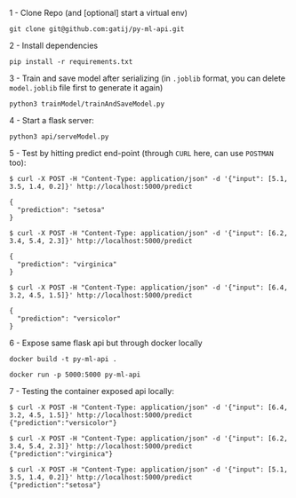 1 - Clone Repo (and [optional] start a virtual env)

```
git clone git@github.com:gatij/py-ml-api.git
```

2 - Install dependencies

```
pip install -r requirements.txt
```

3 - Train and save model after serializing (in `.joblib` format, you can delete `model.joblib` file first to generate it again)

```
python3 trainModel/trainAndSaveModel.py
```

4 - Start a flask server:

```
python3 api/serveModel.py
```

5 - Test by hitting predict end-point (through `CURL` here, can use `POSTMAN` too):

```
$ curl -X POST -H "Content-Type: application/json" -d '{"input": [5.1, 3.5, 1.4, 0.2]}' http://localhost:5000/predict

{
  "prediction": "setosa"
}

$ curl -X POST -H "Content-Type: application/json" -d '{"input": [6.2, 3.4, 5.4, 2.3]}' http://localhost:5000/predict

{
  "prediction": "virginica"
}

$ curl -X POST -H "Content-Type: application/json" -d '{"input": [6.4, 3.2, 4.5, 1.5]}' http://localhost:5000/predict

{
  "prediction": "versicolor"
}

```

6 - Expose same flask api but through docker locally

```
docker build -t py-ml-api .

docker run -p 5000:5000 py-ml-api
```

7 - Testing the container exposed api locally:

```
$ curl -X POST -H "Content-Type: application/json" -d '{"input": [6.4, 3.2, 4.5, 1.5]}' http://localhost:5000/predict
{"prediction":"versicolor"}

$ curl -X POST -H "Content-Type: application/json" -d '{"input": [6.2, 3.4, 5.4, 2.3]}' http://localhost:5000/predict
{"prediction":"virginica"}

$ curl -X POST -H "Content-Type: application/json" -d '{"input": [5.1, 3.5, 1.4, 0.2]}' http://localhost:5000/predict
{"prediction":"setosa"}
```
